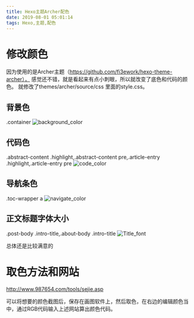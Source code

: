 ```yaml
---
title: Hexo主题Archer配色
date: 2019-08-01 05:01:14
tags: Hexo,主题,配色
---
```


# 修改颜色
因为使用的是Archer主题（https://github.com/fi3ework/hexo-theme-archer），
感觉还不错，就是看起来有点小刺眼，所以就改变了底色和代码的颜色。
就修改了themes/archer/source/css 里面的style.css。

## 背景色
.container
![background_color](15.background_color.png)

## 代码色
.abstract-content .highlight,.abstract-content pre,.article-entry .highlight,.article-entry pre
![code_color](15.code_color.png)

## 导航条色
.toc-wrapper a
![navigate_color](15.navigate_color.png)

## 正文标题字体大小
.post-body .intro-title,.about-body .intro-title
![Title_font](Title_font.png)


总体还是比较满意的



# 取色方法和网站
http://www.987654.com/tools/sejie.asp

可以将想要的颜色截图后，保存在画图软件上，然后取色，在右边的编辑颜色当中，通过RGB代码输入上述网站算出颜色代码。